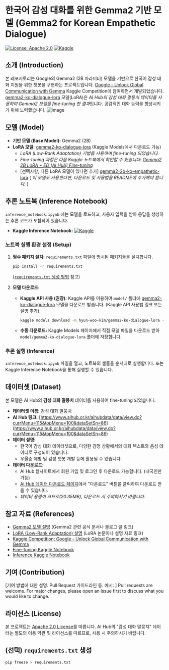 # 한국어 감성 대화를 위한 Gemma2 기반 모델 (Gemma2 for Korean Empathetic Dialogue)

[![License: Apache 2.0](https://img.shields.io/badge/License-Apache%202.0-blue.svg)](https://opensource.org/licenses/Apache-2.0)
[![Kaggle](https://kaggle.com/static/images/open-in-kaggle.svg)](https://www.kaggle.com/code/hwkims/fork-of-gemma2-for-korean-mental-wellbeing-infere)

## 소개 (Introduction)

본 레포지토리는 Google의 Gemma2 (2B 파라미터) 모델을 기반으로 한국어 감성 대화 지원을 위한 챗봇을 구현하는 프로젝트입니다. [Google - Unlock Global Communication with Gemma](https://www.kaggle.com/competitions/google-gemma/overview) Kaggle Competition에 참여하면서 개발되었습니다. [gemma2-ko-dialogue-lora](https://www.kaggle.com/models/hyun-woo-kim/gemma2-ko-dialogue-lora) 모델(LoRA)은 *AI Hub의 감성 대화 말뭉치 데이터를 사용하여 Gemma2 모델을 fine-tuning 한 결과*입니다. 공감적인 대화 능력을 향상시키기 위해 노력했습니다.
![image](https://github.com/user-attachments/assets/ea2613d0-9c8d-4781-9a9a-964b5f7191a6)

## 모델 (Model)

*   **기반 모델 (Base Model):** Gemma2 (2B)
*   **LoRA 모델:**  [gemma2-ko-dialogue-lora](https://www.kaggle.com/models/hyun-woo-kim/gemma2-ko-dialogue-lora) (Kaggle Models에서 다운로드 가능)
    *  *LoRA (Low-Rank Adaptation) 기법을 사용하여 fine-tuning 되었습니다.*
    *  *Fine-tuning 과정은 다음 Kaggle 노트북에서 확인할 수 있습니다: [Gemma2 2B LoRA + ED (AI Hub) Fine-tuning](https://www.kaggle.com/code/hwkims/gemma2-2b-lora-ed-ai-hub-fine-tuning)*
    *  [선택사항, 다른 LoRA 모델이 있다면 추가] [gemma2-2b-ko-empathetic-lora](https://www.kaggle.com/models/hyun-woo-kim/gemma2-2b-ko-empathetic-lora) ( *이 모델도 사용한다면, 다운로드 및 사용법을 README에 추가해야 합니다.* )

## 추론 노트북 (Inference Notebook)

`inference_notebook.ipynb` 에는 모델을 로드하고, 사용자 입력을 받아 응답을 생성하는 추론 코드가 포함되어 있습니다.
* **Kaggle Inference Notebook:** [![Kaggle](https://kaggle.com/static/images/open-in-kaggle.svg)](https://www.kaggle.com/code/hwkims/fork-of-gemma2-for-korean-mental-wellbeing-infere)

### 노트북 실행 환경 설정 (Setup)

1.  **필수 패키지 설치:** `requirements.txt` 파일에 명시된 패키지들을 설치합니다.
    ```bash
    pip install -r requirements.txt
    ```
    ([`requirements.txt` 생성 방법](#requirements-txt-생성-선택) 참고)

2.  **모델 다운로드:**
    *   **Kaggle API 사용 (권장):** Kaggle API를 이용하여 `model/` 폴더에 [gemma2-ko-dialogue-lora](https://www.kaggle.com/models/hyun-woo-kim/gemma2-ko-dialogue-lora) 모델을 다운로드 받습니다. (Kaggle API 사용법 링크 또는 설명 추가).
        ```bash
        kaggle models download -m hyun-woo-kim/gemma2-ko-dialogue-lora -p model/gemma2-ko-dialogue-lora
        ```
    *   **수동 다운로드:** Kaggle Models 페이지에서 직접 모델 파일을 다운로드 받아 `model/gemma2-ko-dialogue-lora` 폴더에 저장합니다.

### 추론 실행 (Inference)

`inference_notebook.ipynb` 파일을 열고, 노트북의 셀들을 순서대로 실행합니다.  또는 Kaggle Inference Notebook을 통해 실행할 수 있습니다.

## 데이터셋 (Dataset)

본 모델은 AI Hub의 **감성 대화 말뭉치** 데이터를 사용하여 fine-tuning 되었습니다.

*   **데이터셋 이름:** 감성 대화 말뭉치
*   **AI Hub 링크:** [https://www.aihub.or.kr/aihubdata/data/view.do?currMenu=115&topMenu=100&dataSetSn=86](https://www.aihub.or.kr/aihubdata/data/view.do?currMenu=115&topMenu=100&dataSetSn=86)
*   **데이터 설명:**
    *   한국어 감성 대화 데이터셋으로, 다양한 감정 상황에서의 대화 텍스트와 음성 데이터로 구성되어 있습니다.
    *   우울증 예방 및 감성 챗봇 개발 등에 활용될 수 있습니다.
*   **데이터 다운로드:**
    *   AI Hub 웹사이트에서 회원 가입 및 로그인 후 다운로드 가능합니다. (내국인만 가능)
    *   [AI Hub 데이터 다운로드 페이지](https://www.aihub.or.kr/aihubdata/data/view.do?currMenu=115&topMenu=100&dataSetSn=86)에서 "다운로드" 버튼을 클릭하여 다운로드 받을 수 있습니다.
    *   *데이터 용량이 크므로(20.35MB), 다운로드 시 주의하시기 바랍니다.*

## 참고 자료 (References)

*   [Gemma2 모델 설명](링크)  (Gemma2 관련 공식 문서나 블로그 글 링크)
*   [LoRA (Low-Rank Adaptation) 설명](링크) (LoRA 논문이나 설명 자료 링크)
*   [Kaggle Competition: Google - Unlock Global Communication with Gemma](https://www.kaggle.com/competitions/google-gemma/overview)
*  [Fine-tuning Kaggle Notebook](https://www.kaggle.com/code/hwkims/gemma2-2b-lora-ed-ai-hub-fine-tuning)
*  [Inference Kaggle Notebook](https://www.kaggle.com/code/hwkims/fork-of-gemma2-for-korean-mental-wellbeing-infere)

## 기여 (Contribution)

[기여 방법에 대한 설명. Pull Request 가이드라인 등.  예시: ]
Pull requests are welcome. For major changes, please open an issue first to discuss what you would like to change.

## 라이선스 (License)

본 프로젝트는 [Apache 2.0 License](https://opensource.org/licenses/Apache-2.0)를 따릅니다. AI Hub의 "감성 대화 말뭉치" 데이터는 별도의 이용 약관 및 라이선스를 따르므로, 사용 시 주의하시기 바랍니다.

## (선택) `requirements.txt` 생성

```bash
pip freeze > requirements.txt
